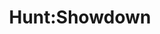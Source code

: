 ---
title: Hunt:Showdown
layout: projectpage
group: professional

urlsafetitle: hunt
image: images/hunttitle.jpg
alttext: Hunt:Showdown
description: Hunt:Showdown is a competitive first-person PvP bounty hunting agame with heavy PvE elements, from the makers of Crysis. Set in the darkest corners of the world, it packs the thrill of survival games into match-based format. I'm a UI Programmer at Crytek, my work consists of implementing new UI elements, bugfixes for existing UI, and refactoring code.
source:
exe:

datemade: 2019 - 2020
platform: PC, PS4, Xbox
engine: Cryengine
teamsize: --
duration: --
---
